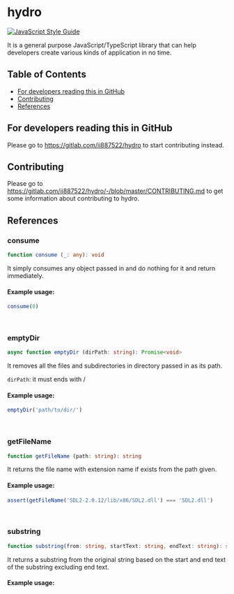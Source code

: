 # hydro
[![JavaScript Style Guide](https://img.shields.io/badge/code_style-standard-brightgreen.svg)](https://standardjs.com)

It is a general purpose JavaScript/TypeScript library that can help developers create various kinds of application in no time.

## Table of Contents
- [For developers reading this in GitHub](https://gitlab.com/ii887522/hydro#for-developers-reading-this-in-github)
- [Contributing](https://gitlab.com/ii887522/hydro#contributing)
- [References](https://gitlab.com/ii887522/hydro#references)

## For developers reading this in GitHub
Please go to https://gitlab.com/ii887522/hydro to start contributing instead.

## Contributing
Please go to https://gitlab.com/ii887522/hydro/-/blob/master/CONTRIBUTING.md to get some information about contributing to hydro.

## References

### **consume**
```ts
function consume (_: any): void
```
It simply consumes any object passed in and do nothing for it and return immediately.
#### **Example usage:**
```ts
consume(0)
```
<br />

### **emptyDir**
```ts
async function emptyDir (dirPath: string): Promise<void>
```
It removes all the files and subdirectories in directory passed in as its path.

`dirPath`: it must ends with /
#### **Example usage:**
```ts
emptyDir('path/to/dir/')
```
<br />

### **getFileName**
```ts
function getFileName (path: string): string
```
It returns the file name with extension name if exists from the path given.
#### **Example usage:**
```ts
assert(getFileName('SDL2-2.0.12/lib/x86/SDL2.dll') === 'SDL2.dll')
```
<br />

### **substring**
```ts
function substring(from: string, startText: string, endText: string): string
```
It returns a substring from the original string based on the start and end text of the substring excluding end text.
#### **Example usage:**
```ts

```
<br />
